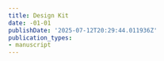 ```yaml
---
title: Design Kit
date: -01-01
publishDate: '2025-07-12T20:29:44.011936Z'
publication_types:
- manuscript
---
```

